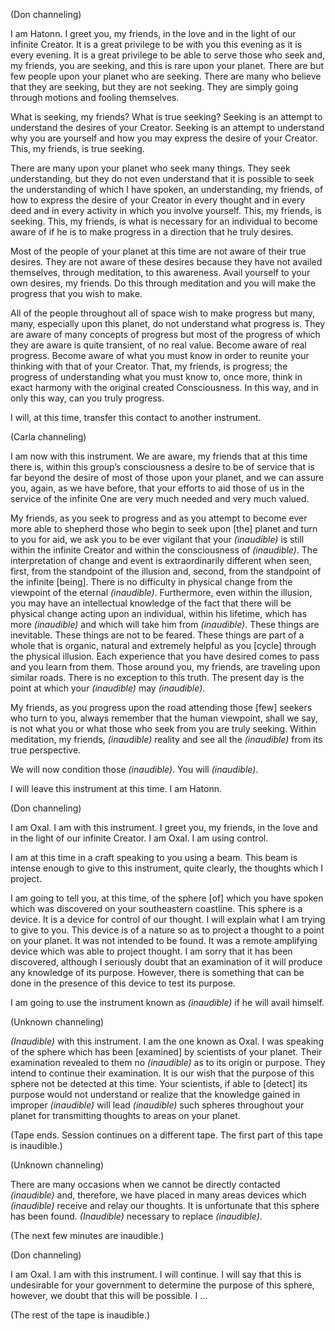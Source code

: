 <p class="channel-type">(Don channeling)</p>
<p>I am Hatonn. I greet you, my friends, in the love and in the light of our infinite Creator. It is a great privilege to be with you this evening as it is every evening. It is a great privilege to be able to serve those who seek and, my friends, you are seeking, and this is rare upon your planet. There are but few people upon your planet who are seeking. There are many who believe that they are seeking, but they are not seeking. They are simply going through motions and fooling themselves.</p>
<p>What is seeking, my friends? What is true seeking? Seeking is an attempt to understand the desires of your Creator. Seeking is an attempt to understand why you are yourself and how you may express the desire of your Creator. This, my friends, is true seeking.</p>
<p>There are many upon your planet who seek many things. They seek understanding, but they do not even understand that it is possible to seek the understanding of which I have spoken, an understanding, my friends, of how to express the desire of your Creator in every thought and in every deed and in every activity in which you involve yourself. This, my friends, is seeking. This, my friends, is what is necessary for an individual to become aware of if he is to make progress in a direction that he truly desires.</p>
<p>Most of the people of your planet at this time are not aware of their true desires. They are not aware of these desires because they have not availed themselves, through meditation, to this awareness. Avail yourself to your own desires, my friends. Do this through meditation and you will make the progress that you wish to make.</p>
<p>All of the people throughout all of space wish to make progress but many, many, especially upon this planet, do not understand what progress is. They are aware of many concepts of progress but most of the progress of which they are aware is quite transient, of no real value. Become aware of real progress. Become aware of what you must know in order to reunite your thinking with that of your Creator. That, my friends, is progress; the progress of understanding what you must know to, once more, think in exact harmony with the original created Consciousness. In this way, and in only this way, can you truly progress.</p>
<p>I will, at this time, transfer this contact to another instrument.</p>
<p class="channel-type">(Carla channeling)</p>
<p>I am now with this instrument. We are aware, my friends that at this time there is, within this group’s consciousness a desire to be of service that is far beyond the desire of most of those upon your planet, and we can assure you, again, as we have before, that your efforts to aid those of us in the service of the infinite One are very much needed and very much valued.</p>
<p>My friends, as you seek to progress and as you attempt to become ever more able to shepherd those who begin to seek upon [the] planet and turn to you for aid, we ask you to be ever vigilant that your <em>(inaudible)</em> is still within the infinite Creator and within the consciousness of <em>(inaudible)</em>. The interpretation of change and event is extraordinarily different when seen, first, from the standpoint of the illusion and, second, from the standpoint of the infinite [being]. There is no difficulty in physical change from the viewpoint of the eternal <em>(inaudible)</em>. Furthermore, even within the illusion, you may have an intellectual knowledge of the fact that there will be physical change acting upon an individual, within his lifetime, which has more <em>(inaudible)</em> and which will take him from <em>(inaudible)</em>. These things are inevitable. These things are not to be feared. These things are part of a whole that is organic, natural and extremely helpful as you [cycle] through the physical illusion. Each experience that you have desired comes to pass and you learn from them. Those around you, my friends, are traveling upon similar roads. There is no exception to this truth. The present day is the point at which your <em>(inaudible)</em> may <em>(inaudible)</em>.</p>
<p>My friends, as you progress upon the road attending those [few] seekers who turn to you, always remember that the human viewpoint, shall we say, is not what you or what those who seek from you are truly seeking. Within meditation, my friends, <em>(inaudible)</em> reality and see all the <em>(inaudible)</em> from its true perspective.</p>
<p>We will now condition those <em>(inaudible)</em>. You will <em>(inaudible)</em>.</p>
<p>I will leave this instrument at this time. I am Hatonn.</p>
<p class="channel-type">(Don channeling)</p>
<p>I am Oxal. I am with this instrument. I greet you, my friends, in the love and in the light of our infinite Creator. I am Oxal. I am using control.</p>
<p>I am at this time in a craft speaking to you using a beam. This beam is intense enough to give to this instrument, quite clearly, the thoughts which I project.</p>
<p>I am going to tell you, at this time, of the sphere [of] which you have spoken which was discovered on your southeastern coastline. This sphere is a device. It is a device for control of our thought. I will explain what I am trying to give to you. This device is of a nature so as to project a thought to a point on your planet. It was not intended to be found. It was a remote amplifying device which was able to project thought. I am sorry that it has been discovered, although I seriously doubt that an examination of it will produce any knowledge of its purpose. However, there is something that can be done in the presence of this device to test its purpose.</p>
<p>I am going to use the instrument known as <em>(inaudible)</em> if he will avail himself.</p>
<p class="channel-type">(Unknown channeling)</p>
<p><em>(Inaudible)</em> with this instrument. I am the one known as Oxal. I was speaking of the sphere which has been [examined] by scientists of your planet. Their examination revealed to them no <em>(inaudible)</em> as to its origin or purpose. They intend to continue their examination. It is our wish that the purpose of this sphere not be detected at this time. Your scientists, if able to [detect] its purpose would not understand or realize that the knowledge gained in improper <em>(inaudible)</em> will lead <em>(inaudible)</em> such spheres throughout your planet for transmitting thoughts to areas on your planet.</p>
<p class="comment">(Tape ends. Session continues on a different tape. The first part of this tape is inaudible.)</p>
<p class="channel-type">(Unknown channeling)</p>
<p>There are many occasions when we cannot be directly contacted <em>(inaudible)</em> and, therefore, we have placed in many areas devices which <em>(inaudible)</em> receive and relay our thoughts. It is unfortunate that this sphere has been found. <em>(Inaudible)</em> necessary to replace <em>(inaudible)</em>.</p>
<p class="comment">(The next few minutes are inaudible.)</p>
<p class="channel-type">(Don channeling)</p>
<p>I am Oxal. I am with this instrument. I will continue. I will say that this is undesirable for your government to determine the purpose of this sphere, however, we doubt that this will be possible. I …</p>
<p class="comment">(The rest of the tape is inaudible.)</p>